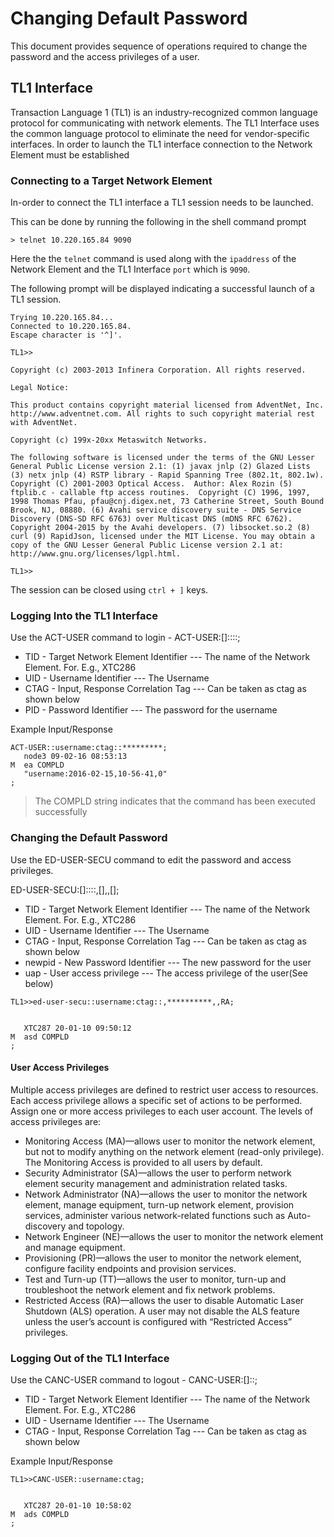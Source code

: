# Changing Default Password

This document provides sequence of operations required to change the password and the access privileges of a user.

## TL1 Interface

Transaction Language 1 (TL1) is an industry-recognized common language protocol for communicating with network elements. The TL1 Interface uses the common language protocol to eliminate the need for vendor-specific interfaces.
In order to launch the TL1 interface connection to the Network Element must be established

### Connecting to a Target Network Element

In-order to connect the TL1 interface a TL1 session needs to be launched.

This can be done by running the following in the shell command prompt

```shell
> telnet 10.220.165.84 9090
```

Here the the `telnet` command is used along with the `ipaddress` of the Network Element and the TL1 Interface `port` which is `9090`.

The following prompt will be displayed indicating a successful launch of a TL1 session.

```shell
Trying 10.220.165.84...
Connected to 10.220.165.84.
Escape character is '^]'.

TL1>>

Copyright (c) 2003-2013 Infinera Corporation. All rights reserved.

Legal Notice:

This product contains copyright material licensed from AdventNet, Inc. http://www.adventnet.com. All rights to such copyright material rest with AdventNet.

Copyright (c) 199x-20xx Metaswitch Networks.

The following software is licensed under the terms of the GNU Lesser General Public License version 2.1: (1) javax jnlp (2) Glazed Lists (3) netx jnlp (4) RSTP library - Rapid Spanning Tree (802.1t, 802.1w). Copyright (C) 2001-2003 Optical Access.  Author: Alex Rozin (5) ftplib.c - callable ftp access routines.  Copyright (C) 1996, 1997, 1998 Thomas Pfau, pfau@cnj.digex.net, 73 Catherine Street, South Bound Brook, NJ, 08880. (6) Avahi service discovery suite - DNS Service Discovery (DNS-SD RFC 6763) over Multicast DNS (mDNS RFC 6762). Copyright 2004-2015 by the Avahi developers. (7) libsocket.so.2 (8) curl (9) RapidJson, licensed under the MIT License. You may obtain a copy of the GNU Lesser General Public License version 2.1 at: http://www.gnu.org/licenses/lgpl.html.

TL1>>
```

The session can be closed using `ctrl + ]` keys.

### Logging Into the TL1 Interface

Use the ACT-USER command to login - ACT-USER:[<TID>]:<UID>:<CTAG>::<PID>;

* TID - Target Network Element Identifier --- The name of the Network Element. For. E.g., XTC286
* UID - Username Identifier --- The Username
* CTAG - Input, Response Correlation Tag --- Can be taken as ctag as shown below
* PID - Password Identifier --- The password for the username

Example Input/Response

```shell
ACT-USER::username:ctag::*********;
   node3 09-02-16 08:53:13
M  ea COMPLD
   "username:2016-02-15,10-56-41,0"
;
```

> The COMPLD string indicates that the command has been executed successfully

### Changing the Default Password

Use the ED-USER-SECU command to edit the password and access privileges.

ED-USER-SECU:[<TID>]:<UID>:<CTAG>::,[<newpid>],,[<uap>];

* TID - Target Network Element Identifier --- The name of the Network Element. For. E.g., XTC286
* UID - Username Identifier --- The Username
* CTAG - Input, Response Correlation Tag --- Can be taken as ctag as shown below
* newpid - New Password Identifier --- The new password for the user
* uap - User access privilege --- The access privilege of the user(See below)

```shell
TL1>>ed-user-secu::username:ctag::,**********,,RA;


   XTC287 20-01-10 09:50:12
M  asd COMPLD
;
```

#### User Access Privileges

Multiple access privileges are defined to restrict user access to resources. Each access privilege allows a
specific set of actions to be performed. Assign one or more access privileges to each user account. The
levels of access privileges are:

* Monitoring Access (MA)—allows user to monitor the network element, but not to modify anything on the network element (read-only privilege). The Monitoring Access is provided to all users by default.
* Security Administrator (SA)—allows the user to perform network element security management and administration related tasks.
* Network Administrator (NA)—allows the user to monitor the network element, manage equipment, turn-up network element, provision services, administer various network-related functions such as Auto-discovery and topology.
* Network Engineer (NE)—allows the user to monitor the network element and manage equipment.
* Provisioning (PR)—allows the user to monitor the network element, configure facility endpoints and provision services.
* Test and Turn-up (TT)—allows the user to monitor, turn-up and troubleshoot the network element and fix network problems.
* Restricted Access (RA)—allows the user to disable Automatic Laser Shutdown (ALS) operation. A user may not disable the ALS feature unless the user’s account is configured with “Restricted Access” privileges.

### Logging Out of the TL1 Interface

Use the CANC-USER command to logout - CANC-USER:[<TID>]:<UID>:<CTAG>;

* TID - Target Network Element Identifier --- The name of the Network Element. For. E.g., XTC286
* UID - Username Identifier --- The Username
* CTAG - Input, Response Correlation Tag --- Can be taken as ctag as shown below

Example Input/Response

```shell
TL1>>CANC-USER::username:ctag;


   XTC287 20-01-10 10:58:02
M  ads COMPLD
;
```

